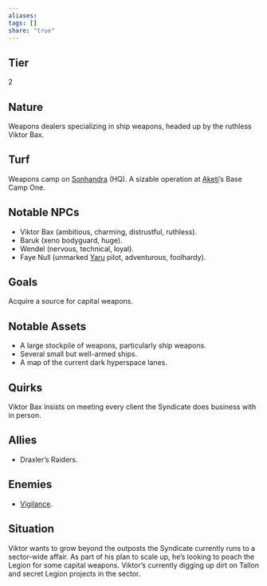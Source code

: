 ```yaml
---
aliases: 
tags: []
share: "true"
---
```

## Tier
2

## Nature
Weapons dealers specializing in ship weapons, headed up by the ruthless Viktor Bax.

## Turf
Weapons camp on [Sonhandra](./Sonhandra.md) (HQ). A sizable operation at [Aketi](./Aketi.md)’s Base Camp One.

## Notable NPCs
- Viktor Bax (ambitious, charming, distrustful, ruthless).
- Baruk (xeno bodyguard, huge).
- Wendel (nervous, technical, loyal).
- Faye Null (unmarked [Yaru](./Yaru.md) pilot, adventurous, foolhardy).

## Goals
Acquire a source for capital weapons.

## Notable Assets
- A large stockpile of weapons, particularly ship weapons.
- Several small but well-armed ships.
- A map of the current dark hyperspace lanes.

## Quirks
Viktor Bax insists on meeting every client the Syndicate does business with in person.

## Allies
- Draxler’s Raiders.

## Enemies
- [Vigilance](./Vigilance.md).

## Situation
Viktor wants to grow beyond the outposts the Syndicate currently runs to a sector-wide affair. As part of his plan to scale up, he’s looking to poach the Legion for some capital weapons. Viktor’s currently digging up dirt on Tallon and secret Legion projects in the sector.
